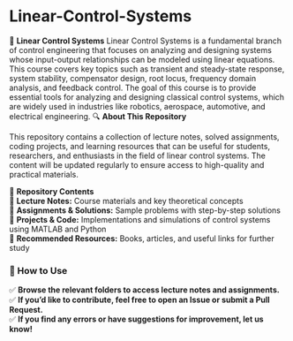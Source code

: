 # Linear-Control-Systems
📌 **Linear Control Systems** 
Linear Control Systems is a fundamental branch of control engineering that focuses on analyzing and designing systems whose input-output relationships can be modeled using linear equations. This course covers key topics such as transient and steady-state response, system stability, compensator design, root locus, frequency domain analysis, and feedback control. The goal of this course is to provide essential tools for analyzing and designing classical control systems, which are widely used in industries like robotics, aerospace, automotive, and electrical engineering.
🔍 **About This Repository**

This repository contains a collection of lecture notes, solved assignments, coding projects, and learning resources that can be useful for students, researchers, and enthusiasts in the field of linear control systems. The content will be updated regularly to ensure access to high-quality and practical materials.

📂 **Repository Contents**  
🔹 **Lecture Notes:** Course materials and key theoretical concepts  
🔹 **Assignments & Solutions:** Sample problems with step-by-step solutions  
🔹 **Projects & Code:** Implementations and simulations of control systems using MATLAB and Python  
🔹 **Recommended Resources:** Books, articles, and useful links for further study  

### 🚀 How to Use
✅ **Browse the relevant folders to access lecture notes and assignments.**  
✅ **If you’d like to contribute, feel free to open an Issue or submit a Pull Request.**  
✅ **If you find any errors or have suggestions for improvement, let us know!**  


